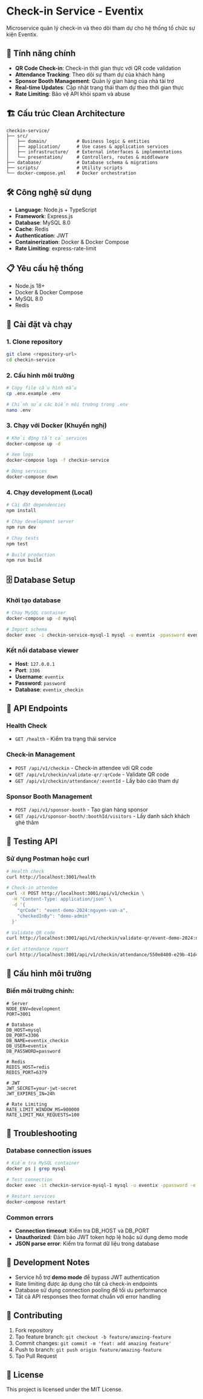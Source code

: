 # Check-in Service - Eventix

Microservice quản lý check-in và theo dõi tham dự cho hệ thống tổ chức sự kiện Eventix.

## 🚀 Tính năng chính

- **QR Code Check-in**: Check-in thời gian thực với QR code validation
- **Attendance Tracking**: Theo dõi sự tham dự của khách hàng
- **Sponsor Booth Management**: Quản lý gian hàng của nhà tài trợ
- **Real-time Updates**: Cập nhật trạng thái tham dự theo thời gian thực
- **Rate Limiting**: Bảo vệ API khỏi spam và abuse

## 🏗️ Cấu trúc Clean Architecture

```
checkin-service/
├── src/
│   ├── domain/           # Business logic & entities
│   ├── application/      # Use cases & application services
│   ├── infrastructure/   # External interfaces & implementations
│   └── presentation/     # Controllers, routes & middleware
├── database/             # Database schema & migrations
├── scripts/              # Utility scripts
└── docker-compose.yml    # Docker orchestration
```

## 🛠️ Công nghệ sử dụng

- **Language**: Node.js + TypeScript
- **Framework**: Express.js
- **Database**: MySQL 8.0
- **Cache**: Redis
- **Authentication**: JWT
- **Containerization**: Docker & Docker Compose
- **Rate Limiting**: express-rate-limit

## 📋 Yêu cầu hệ thống

- Node.js 18+
- Docker & Docker Compose
- MySQL 8.0
- Redis

## 🚀 Cài đặt và chạy

### 1. Clone repository
```bash
git clone <repository-url>
cd checkin-service
```

### 2. Cấu hình môi trường
```bash
# Copy file cấu hình mẫu
cp .env.example .env

# Chỉnh sửa các biến môi trường trong .env
nano .env
```

### 3. Chạy với Docker (Khuyến nghị)
```bash
# Khởi động tất cả services
docker-compose up -d

# Xem logs
docker-compose logs -f checkin-service

# Dừng services
docker-compose down
```

### 4. Chạy development (Local)
```bash
# Cài đặt dependencies
npm install

# Chạy development server
npm run dev

# Chạy tests
npm test

# Build production
npm run build
```

## 🗄️ Database Setup

### Khởi tạo database
```bash
# Chạy MySQL container
docker-compose up -d mysql

# Import schema
docker exec -i checkin-service-mysql-1 mysql -u eventix -ppassword eventix_checkin < database/mysql_schema.sql
```

### Kết nối database viewer
- **Host**: `127.0.0.1`
- **Port**: `3306`
- **Username**: `eventix`
- **Password**: `password`
- **Database**: `eventix_checkin`

## 🔌 API Endpoints

### Health Check
- `GET /health` - Kiểm tra trạng thái service

### Check-in Management
- `POST /api/v1/checkin` - Check-in attendee với QR code
- `GET /api/v1/checkin/validate-qr/:qrCode` - Validate QR code
- `GET /api/v1/checkin/attendance/:eventId` - Lấy báo cáo tham dự

### Sponsor Booth Management
- `POST /api/v1/sponsor-booth` - Tạo gian hàng sponsor
- `GET /api/v1/sponsor-booth/:boothId/visitors` - Lấy danh sách khách ghé thăm

## 🧪 Testing API

### Sử dụng Postman hoặc curl

```bash
# Health check
curl http://localhost:3001/health

# Check-in attendee
curl -X POST http://localhost:3001/api/v1/checkin \
  -H "Content-Type: application/json" \
  -d '{
    "qrCode": "event-demo-2024:nguyen-van-a",
    "checkedInBy": "demo-admin"
  }'

# Validate QR code
curl http://localhost:3001/api/v1/checkin/validate-qr/event-demo-2024:nguyen-van-a

# Get attendance report
curl http://localhost:3001/api/v1/checkin/attendance/550e8400-e29b-41d4-a716-446655440000
```

## 🔧 Cấu hình môi trường

### Biến môi trường chính:
```env
# Server
NODE_ENV=development
PORT=3001

# Database
DB_HOST=mysql
DB_PORT=3306
DB_NAME=eventix_checkin
DB_USER=eventix
DB_PASSWORD=password

# Redis
REDIS_HOST=redis
REDIS_PORT=6379

# JWT
JWT_SECRET=your-jwt-secret
JWT_EXPIRES_IN=24h

# Rate Limiting
RATE_LIMIT_WINDOW_MS=900000
RATE_LIMIT_MAX_REQUESTS=100
```

## 🐛 Troubleshooting

### Database connection issues
```bash
# Kiểm tra MySQL container
docker ps | grep mysql

# Test connection
docker exec -it checkin-service-mysql-1 mysql -u eventix -ppassword -e "SHOW DATABASES;"

# Restart services
docker-compose restart
```

### Common errors
- **Connection timeout**: Kiểm tra DB_HOST và DB_PORT
- **Unauthorized**: Đảm bảo JWT token hợp lệ hoặc sử dụng demo mode
- **JSON parse error**: Kiểm tra format dữ liệu trong database

## 📝 Development Notes

- Service hỗ trợ **demo mode** để bypass JWT authentication
- Rate limiting được áp dụng cho tất cả check-in endpoints
- Database sử dụng connection pooling để tối ưu performance
- Tất cả API responses theo format chuẩn với error handling

## 🤝 Contributing

1. Fork repository
2. Tạo feature branch: `git checkout -b feature/amazing-feature`
3. Commit changes: `git commit -m 'feat: add amazing feature'`
4. Push to branch: `git push origin feature/amazing-feature`
5. Tạo Pull Request

## 📄 License

This project is licensed under the MIT License.
